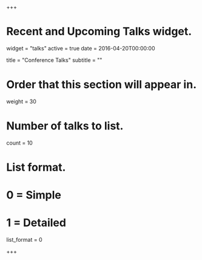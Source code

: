 +++
# Recent and Upcoming Talks widget.
widget = "talks"
active = true
date = 2016-04-20T00:00:00

title = "Conference Talks"
subtitle = ""

# Order that this section will appear in.
weight = 30

# Number of talks to list.
count = 10

# List format.
#   0 = Simple
#   1 = Detailed
list_format = 0

+++

